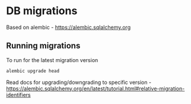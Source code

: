 # DB migrations
Based on alembic - https://alembic.sqlalchemy.org

## Running migrations
To run for the latest migration version
```sh
alembic upgrade head
```
Read docs for upgrading/downgrading to specific version - https://alembic.sqlalchemy.org/en/latest/tutorial.html#relative-migration-identifiers